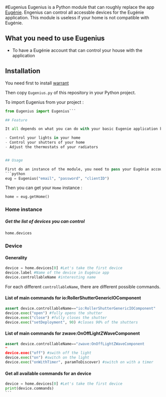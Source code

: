 #Eugenius
Eugenius is a Python module that can roughly replace the app [Eugénie](https://www.nexity.fr/eugenie "Eugénie").
Engenius can control all accessble devices for the Eugénie application. This module is useless if your home is not compatible with Eugénie.


## What you need to use Eugenius
- To have a Eugénie account that can control your house with the application

## Installation

You need first to install [warrant](https://github.com/capless/warrant "warrant")

Then copy  `Eugenius.py` of this repository in your Python project.

To import Eugenius from your project :
```python
from Eugenius import Eugenius```

## Feature

It all depends on what you can do with your basic Eugenie application but generally you will be able to :

- Control your lights in your home
- Control your shutters of your home
- Adjust the thermostats of your radiators


## Usage

First do an instance of the module, you need to pass your Eugénie account info
```python
eug = Eugenius("email", "password", "clientID")
```

Then you can get your `Home` instance :
```python
home = eug.getHome()
```

### Home instance
##### Get the list of devices you can control
```python
home.devices
```
### Device

#### Generality
```python
device = home.devices[0] #Let's take the first device
device.label #Name of the device in Eugénie app
device.controllableName #interesting name 

```
For each different `controllableName`, there are different possible commands.




#### List of main commands for io:RollerShutterGenericIOComponent
```python
assert device.controllableName=="io:RollerShutterGenericIOComponent"
device.exec("open") #fully opens the shutter
device.exec("close") #fully closes the shutter
device.exec("setDeployment", 90) #closes 90% of the shutters
```

#### List of main commands for zwave:OnOffLightZWaveComponent

```python
assert device.controllableName=="zwave:OnOffLightZWaveComponent
"
device.exec("off") #swith off the light
device.exec("on") #switch on the light
device.exec("onWithTimer", paramToDiscover) #switch on with a timer
```

#### Get all available commands for an device
````python
device = home.devices[0] #Let's take the first device
print(device.commands)
```
